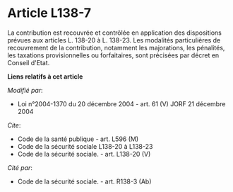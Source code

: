 # Article L138-7

La contribution est recouvrée et contrôlée en application des dispositions prévues aux articles L. 138-20 à L. 138-23. Les
modalités particulières de recouvrement de la contribution, notamment les majorations, les pénalités, les taxations
provisionnelles ou forfaitaires, sont précisées par décret en Conseil d'Etat.

**Liens relatifs à cet article**

_Modifié par_:

  - Loi n°2004-1370 du 20 décembre 2004 - art. 61 (V) JORF 21 décembre 2004

_Cite_:

  - Code de la santé publique - art. L596 (M)
  - Code de la sécurité sociale L138-20 à L138-23
  - Code de la sécurité sociale. - art. L138-20 (V)

_Cité par_:

  - Code de la sécurité sociale. - art. R138-3 (Ab)
